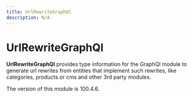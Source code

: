 ```yaml
---
title: UrlRewriteGraphQl
description: N/A
---
```


# UrlRewriteGraphQl

**UrlRewriteGraphQl** provides type information for the GraphQl module
to generate url rewrites from entities that implement such rewrites,
like categories, products or cms and other 3rd party modules.

<InlineAlert slots="text" />
The version of this module is 100.4.6.
